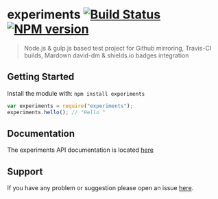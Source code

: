 # experiments [![Build Status](https://secure.travis-ci.org/jaguard/experiments.png?branch=master)](http://travis-ci.org/jaguard/experiments) [![NPM version](https://badge-me.herokuapp.com/api/npm/experiments.png)](http://badges.enytc.com/for/npm/experiments)

> Node.js & gulp.js based test project for Github mirroring, Travis-CI builds, Mardown david-dm & shields.io badges integration

## Getting Started
Install the module with: `npm install experiments`

```javascript
var experiments = require("experiments");
experiments.hello(); // "Hello "
```

## Documentation
The experiments API documentation is located [here](doc/api.md)

## Support
If you have any problem or suggestion please open an issue [here](https://github.com/jaguard/experiments/issues).


